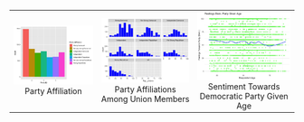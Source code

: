 | | | |
|:-------------------------:|:-------------------------:|:-------------------------:|
|<img width="1604" alt="screen shot 2017-08-07 at 12 18 15 pm" src="partyaffiliation.jpeg">  Party Affiliation |  <img width="1604" alt="screen shot 2017-08-07 at 12 18 15 pm" src="party1.jpeg"> Party Affiliations Among Union Members |<img width="1604" alt="screen shot 2017-08-07 at 12 18 15 pm" src="sentiment3.jpeg"> Sentiment Towards Democratic Party Given Age | <img width="1604" alt="screen shot 2017-08-07 at 12 18 15 pm" src="sentiment1.jpeg"> |
